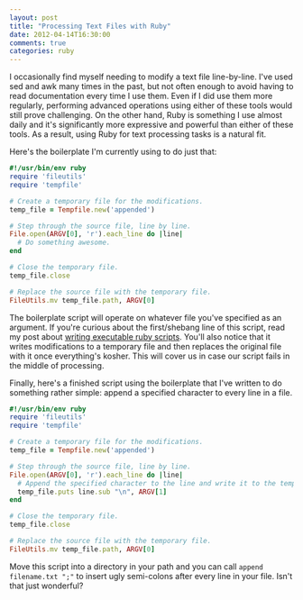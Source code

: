 ```yaml
---
layout: post
title: "Processing Text Files with Ruby"
date: 2012-04-14T16:30:00
comments: true
categories: ruby
---
```


I occasionally find myself needing to modify a text file line-by-line. I've used sed and awk many times in the past, but not often enough to avoid having to read documentation every time I use them. Even if I did use them more regularly, performing advanced operations using either of these tools would still prove challenging. On the other hand, Ruby is something I use almost daily and it's significantly more expressive and powerful than either of these tools. As a result, using Ruby for text processing tasks is a natural fit.

Here's the boilerplate I'm currently using to do just that:

``` ruby
#!/usr/bin/env ruby
require 'fileutils'
require 'tempfile'

# Create a temporary file for the modifications.
temp_file = Tempfile.new('appended')

# Step through the source file, line by line.
File.open(ARGV[0], 'r').each_line do |line|
  # Do something awesome.
end

# Close the temporary file.
temp_file.close

# Replace the source file with the temporary file.
FileUtils.mv temp_file.path, ARGV[0]
```

The boilerplate script will operate on whatever file you've specified as an argument. If you're curious about the first/shebang line of this script, read my post about [writing executable ruby scripts](/blog/writing-executable-ruby-scripts/ "Writing Executable Ruby Scripts"). You'll also notice that it writes modifications to a temporary file and then replaces the original file with it once everything's kosher. This will cover us in case our script fails in the middle of processing.

Finally, here's a finished script using the boilerplate that I've written to do something rather simple: append a specified character to every line in a file.

``` ruby
#!/usr/bin/env ruby
require 'fileutils'
require 'tempfile'

# Create a temporary file for the modifications.
temp_file = Tempfile.new('appended')

# Step through the source file, line by line.
File.open(ARGV[0], 'r').each_line do |line|
  # Append the specified character to the line and write it to the temporary file.
  temp_file.puts line.sub "\n", ARGV[1]
end

# Close the temporary file.
temp_file.close

# Replace the source file with the temporary file.
FileUtils.mv temp_file.path, ARGV[0]
```

Move this script into a directory in your path and you can call ``append filename.txt ";"`` to insert ugly semi-colons after every line in your file. Isn't that just wonderful?
